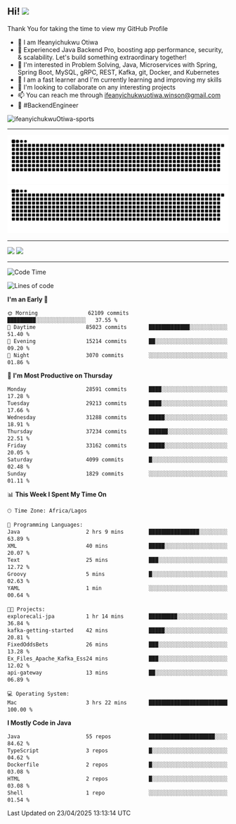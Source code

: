 <!-- BLOG-POST-LIST:START --><!-- BLOG-POST-LIST:END -->

## Hi! <img src="https://media.giphy.com/media/hvRJCLFzcasrR4ia7z/giphy.gif" width="4%"> 

Thank You for taking the time to view my GitHub Profile

- 👋 I am Ifeanyichukwu Otiwa
- 🚀 Experienced Java Backend Pro, boosting app performance, security, & scalability. Let's build something extraordinary together!
- 👀 I'm interested in Problem Solving, Java, Microservices with Spring, Spring Boot, MySQL, gRPC, REST, Kafka, git, Docker, and Kubernetes
- 🌱 I am a fast learner and I'm currently learning and improving my skills
- 💞️ I'm looking to collaborate on any interesting projects
- 📫 You can reach me through ifeanyichukwuotiwa.winson@gmail.com
- 🚀 #BackendEngineer

<p align="left" marginTop="10px"> <img src="https://komarev.com/ghpvc/?username=ifeanyichukwuOtiwa-sports&label=Profile%20views&color=0e75b6&style=for-the-badge" alt="ifeanyichukwuOtiwa-sports" /> </p>

***

<!--🐍📈SNAKEGRAPH / 🌐WEBSITE: https://github.com/Platane/snk -->
![github contribution grid snake animation](https://raw.githubusercontent.com/ifeanyichukwuOtiwa-sports/ifeanyichukwuOtiwa-sports/output/github-contribution-grid-snake-dark.svg#gh-dark-mode-only)![github contribution grid snake animation](https://raw.githubusercontent.com/ifeanyichukwuOtiwa-sports/ifeanyichukwuOtiwa-sports/output/github-contribution-grid-snake.svg#gh-light-mode-only)

***

<p float="left">
  <img float="left" src="https://github-readme-stats.vercel.app/api?username=ifeanyichukwuOtiwa-sports&count_private=true&include_all_commits=true&theme=react&show_icons=true" />
  <img float="right" src="https://github-readme-stats.vercel.app/api/top-langs/?username=ifeanyichukwuOtiwa-sports&layout=compact&show_icons=true&theme=react" /> 
</p>

***



<!--START_SECTION:waka-->
![Code Time](http://img.shields.io/badge/Code%20Time-3%2C631%20hrs%2044%20mins-blue)

![Lines of code](https://img.shields.io/badge/From%20Hello%20World%20I%27ve%20Written-46.5%20million%20lines%20of%20code-blue)

**I'm an Early 🐤** 

```text
🌞 Morning                62109 commits       █████████░░░░░░░░░░░░░░░░   37.55 % 
🌆 Daytime                85023 commits       █████████████░░░░░░░░░░░░   51.40 % 
🌃 Evening                15214 commits       ██░░░░░░░░░░░░░░░░░░░░░░░   09.20 % 
🌙 Night                  3070 commits        ░░░░░░░░░░░░░░░░░░░░░░░░░   01.86 % 
```
📅 **I'm Most Productive on Thursday** 

```text
Monday                   28591 commits       ████░░░░░░░░░░░░░░░░░░░░░   17.28 % 
Tuesday                  29213 commits       ████░░░░░░░░░░░░░░░░░░░░░   17.66 % 
Wednesday                31288 commits       █████░░░░░░░░░░░░░░░░░░░░   18.91 % 
Thursday                 37234 commits       ██████░░░░░░░░░░░░░░░░░░░   22.51 % 
Friday                   33162 commits       █████░░░░░░░░░░░░░░░░░░░░   20.05 % 
Saturday                 4099 commits        █░░░░░░░░░░░░░░░░░░░░░░░░   02.48 % 
Sunday                   1829 commits        ░░░░░░░░░░░░░░░░░░░░░░░░░   01.11 % 
```


📊 **This Week I Spent My Time On** 

```text
🕑︎ Time Zone: Africa/Lagos

💬 Programming Languages: 
Java                     2 hrs 9 mins        ████████████████░░░░░░░░░   63.89 % 
XML                      40 mins             █████░░░░░░░░░░░░░░░░░░░░   20.07 % 
Text                     25 mins             ███░░░░░░░░░░░░░░░░░░░░░░   12.72 % 
Groovy                   5 mins              █░░░░░░░░░░░░░░░░░░░░░░░░   02.63 % 
YAML                     1 min               ░░░░░░░░░░░░░░░░░░░░░░░░░   00.64 % 

🐱‍💻 Projects: 
explorecali-jpa          1 hr 14 mins        █████████░░░░░░░░░░░░░░░░   36.84 % 
kafka-getting-started    42 mins             █████░░░░░░░░░░░░░░░░░░░░   20.81 % 
FixedOddsBets            26 mins             ███░░░░░░░░░░░░░░░░░░░░░░   13.28 % 
Ex_Files_Apache_Kafka_Ess24 mins             ███░░░░░░░░░░░░░░░░░░░░░░   12.02 % 
api-gateway              13 mins             ██░░░░░░░░░░░░░░░░░░░░░░░   06.89 % 

💻 Operating System: 
Mac                      3 hrs 22 mins       █████████████████████████   100.00 % 
```

**I Mostly Code in Java** 

```text
Java                     55 repos            █████████████████████░░░░   84.62 % 
TypeScript               3 repos             █░░░░░░░░░░░░░░░░░░░░░░░░   04.62 % 
Dockerfile               2 repos             █░░░░░░░░░░░░░░░░░░░░░░░░   03.08 % 
HTML                     2 repos             █░░░░░░░░░░░░░░░░░░░░░░░░   03.08 % 
Shell                    1 repo              ░░░░░░░░░░░░░░░░░░░░░░░░░   01.54 % 
```




 Last Updated on 23/04/2025 13:13:14 UTC
<!--END_SECTION:waka-->

<!--
<p align="center">
![trophy](https://github-profile-trophy.vercel.app/?username=ifeanyichukwuOtiwa-sports&theme=onedark) (https://github.com/ryo-ma/github-profile-trophy)
</p>
-->

<!---
ifeanyi-otiwa/ifeanyi-otiwa is a ✨ special ✨ repository because its `README.md` (this file) appears on your GitHub profile.
You can click the Preview link to take a look at your changes.
--->

